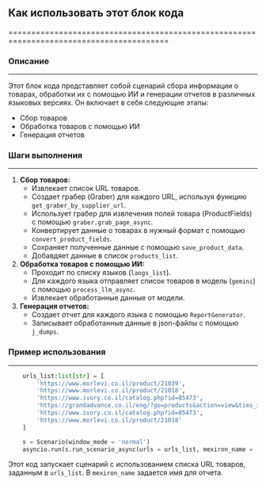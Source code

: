 ## Как использовать этот блок кода
=========================================================================================

### Описание
-------------------------

Этот блок кода представляет собой сценарий сбора информации о товарах, 
обработки их с помощью ИИ и генерации отчетов в различных языковых версиях.
Он включает в себя следующие этапы:
 - Сбор товаров
 - Обработка товаров с помощью ИИ
 - Генерация отчетов

### Шаги выполнения
-------------------------

1. **Сбор товаров:** 
    - Извлекает список URL товаров.
    - Создает грабер (Graber) для каждого URL, используя функцию `get_graber_by_supplier_url`.
    - Использует грабер для извлечения полей товара (ProductFields) с помощью `graber.grab_page_async`.
    - Конвертирует данные о товарах в нужный формат с помощью `convert_product_fields`.
    - Сохраняет полученные данные с помощью `save_product_data`. 
    - Добавдяет данные в список `products_list`.
2. **Обработка товаров с помощью ИИ:**
    - Проходит по списку языков (`langs_list`).
    - Для каждого языка отправляет список товаров в модель (`gemini`) с помощью `process_llm_async`.
    - Извлекает обработанные данные от модели.
3. **Генерация отчетов:**
    - Создает отчет для каждого языка с помощью `ReportGenerator`.
    - Записывает обработанные данные в json-файлы с помощью `j_dumps`.

### Пример использования
-------------------------

```python
    urls_list:list[str] = [
        'https://www.morlevi.co.il/product/21039',
        'https://www.morlevi.co.il/product/21018',
        'https://www.ivory.co.il/catalog.php?id=85473',
        'https://grandadvance.co.il/eng/?go=products&action=view&ties_ids=801&product_id=28457--SAMSUNG-SSD-1TB-990-EVO-PCle-4.0-x4--5.0-x2-NVMe',
        'https://www.ivory.co.il/catalog.php?id=85473',
        'https://www.morlevi.co.il/product/21018'
    ]

    s = Scenario(window_mode = 'normal')
    asyncio.run(s.run_scenario_async(urls = urls_list, mexiron_name = 'test price quotation', ))
```

Этот код запускает сценарий с использованием списка URL товаров, 
заданным в `urls_list`.
В `mexiron_name` задается имя для отчета.